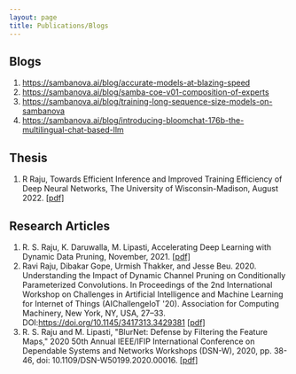 ```yaml
---
layout: page
title: Publications/Blogs
---
```


## Blogs
1. https://sambanova.ai/blog/accurate-models-at-blazing-speed
2. https://sambanova.ai/blog/samba-coe-v01-composition-of-experts
3. https://sambanova.ai/blog/training-long-sequence-size-models-on-sambanova
4. https://sambanova.ai/blog/introducing-bloomchat-176b-the-multilingual-chat-based-llm


## Thesis
1. R Raju, Towards Efficient Inference and Improved Training Efficiency of Deep Neural Networks, The University of Wisconsin-Madison, August 2022. [[pdf]](https://www.proquest.com/openview/04ff1ca66a6fa51d6d345263d1ae21f6/1?pq-origsite=gscholar&cbl=18750&diss=y)
   
## Research Articles
1. R. S. Raju, K. Daruwalla, M. Lipasti, Accelerating Deep Learning with Dynamic Data Pruning, November, 2021. [[pdf]](https://arxiv.org/abs/2111.12621)
2. Ravi Raju, Dibakar Gope, Urmish Thakker, and Jesse Beu. 2020. Understanding the Impact of Dynamic Channel Pruning on Conditionally Parameterized Convolutions. In Proceedings of the 2nd International Workshop on Challenges in Artificial Intelligence and Machine Learning for Internet of Things (AIChallengeIoT '20). Association for Computing Machinery, New York, NY, USA, 27–33. DOI:https://doi.org/10.1145/3417313.3429381 [[pdf]](https://dl.acm.org/doi/abs/10.1145/3417313.3429381)
3. R. S. Raju and M. Lipasti, "BlurNet: Defense by Filtering the Feature Maps," 2020 50th Annual IEEE/IFIP International Conference on Dependable Systems and Networks Workshops (DSN-W), 2020, pp. 38-46, doi: 10.1109/DSN-W50199.2020.00016. [[pdf]](https://ieeexplore.ieee.org/abstract/document/9151833)
